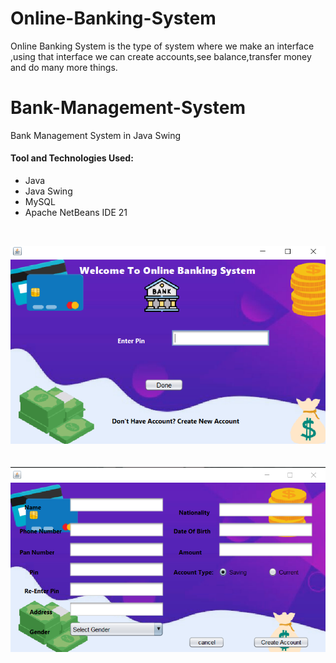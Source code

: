 # Online-Banking-System
Online Banking System is the type of system where we make an interface ,using that interface we can create accounts,see balance,transfer money and do many more things.
# Bank-Management-System
Bank Management System in Java Swing


#### Tool and Technologies Used:
* Java
* Java Swing
* MySQL
* Apache NetBeans IDE 21

<br/>

![alt text](https://github.com/sagniktech345/Online-Banking-System/blob/main/Screenshot%202024-05-14%20001517.png?raw=true)
<br/>
<br/>
<br/>
![alt text](https://github.com/sagniktech345/Online-Banking-System/blob/main/Screenshot%202024-05-14%20001537.png?raw=true)
<br/>
<br/>
<br/>
